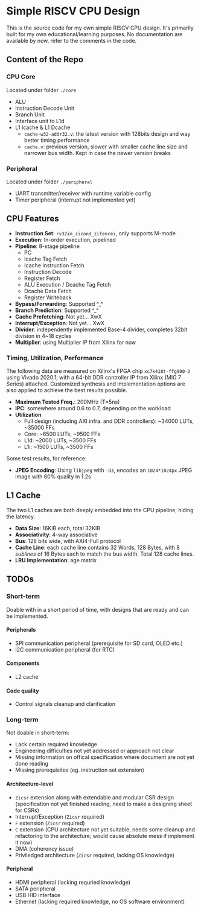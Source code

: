 # Simple RISCV CPU Design

This is the source code for my own simple RISCV CPU design. It's primarily built for my own educational/learning purposes. No documentation are available by now, refer to the comments in the code.

## Content of the Repo

### CPU Core

Located under folder `./core`

- ALU
- Instruction Decode Unit
- Branch Unit
- Interface unit to L1d
- L1 Icache & L1 Dcache
  - `cache-w32-addr32.v`: the latest version with 128bits design and way better timing performance
  - `cache.v`: previous version, slower with smaller cache line size and narrower bus width. Kept in case the newer version breaks

### Peripheral

Located under folder `./peripheral`

- UART transmitter/receiver with runtime variable config
- Timer peripheral (interrupt not implemented yet)

## CPU Features

- **Instruction Set**: `rv32im_zicond_zifencei`, only supports M-mode
- **Execution**: In-order execution, pipelined
- **Pipeline**: 8-stage pipeline
  - PC
  - Icache Tag Fetch
  - Icache Instruction Fetch
  - Instruction Decode
  - Register Fetch
  - ALU Execution / Dcache Tag Fetch
  - Dcache Data Fetch
  - Register Writeback
- **Bypass/Forwarding**: Supported ^_^
- **Branch Prediction**: Supported ^_^
- **Cache Prefetching**: Not yet... XwX
- **Interrupt/Exception**: Not yet... XwX
- **Divider**: independently implemented Base-4 divider, completes 32bit division in 4~18 cycles
- **Multiplier**: using Multiplier IP from Xilinx for now

### Timing, Utilization, Performance

The following data are measured on Xilinx's FPGA chip `xc7k410t-ffg900-2` using Vivado 2020.1, with a 64-bit DDR controller IP from Xilinx (MIG 7 Series) attached. Customized synthesis and implementation options are also applied to achieve the best results possible.

- **Maximum Tested Freq.**: 200MHz (T=5ns)
- **IPC**: somewhere around 0.6 to 0.7, depending on the workload
- **Utilization**
  - Full design (including AXI infra. and DDR controllers): ~34000 LUTs, ~35000 FFs
  - Core: ~6500 LUTs, ~9500 FFs
  - L1d: ~2000 LUTs, ~3500 FFs
  - L1i: ~1500 LUTs, ~3500 FFs

Some test results, for reference:

- **JPEG Encoding**: Using `libjpeg` with `-O3`, encodes an `1024*1024px` JPEG image with 60% quality in 1.2s

## L1 Cache

The two L1 caches are both deeply embedded into the CPU pipeline, hiding the latency.

- **Data Size**: 16KiB each, total 32KiB
- **Associativity**: 4-way associative
- **Bus**: 128 bits wide, with AXI4-Full protocol
- **Cache Line**: each cache line contains 32 Words, 128 Bytes, with 8 *sublines* of 16 Bytes each to match the bus width. Total 128 cache lines.
- **LRU Implementation**: age matrix

## TODOs

### Short-term

Doable with in a short period of time, with designs that are ready and can be implemented.

#### Peripherals

- SPI communication peripheral (prerequisite for SD card, OLED etc.)
- I2C communication peripheral (for RTC)

#### Components

- L2 cache

#### Code quality

- Control signals cleanup and clarification

### Long-term

Not doable in short-term:

- Lack certain required knowledge
- Engineering difficulties not yet addressed or approach not clear
- Missing information on offical specification where document are not yet done reading
- Missing prerequisites (eg. instruction set extension)

#### Architecture-level

- `Zicsr` extension along with extendable and modular CSR design (specification not yet finished reading, need to make a designing sheet for CSRs)
- Interrupt/Exception (`Zicsr` required)
- `F` extension (`Zicsr` required)
- `C` extension (CPU architecture not yet suitable, needs some cleanup and refactoring to the architecture; would cause absolute mess if implement it now)
- DMA (coherency issue)
- Priviledged architecture (`Zicsr` required, lacking OS knowledge)

#### Peripheral

- HDMI peripheral (lacking requried knowledge)
- SATA peripheral
- USB HID interface
- Ethernet (lacking required knowledge, no OS software environment)
